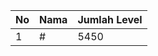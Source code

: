 | No | Nama            | Jumlah Level |
|----|-----------------|--------------|
| 1  | #    |    5450        |
